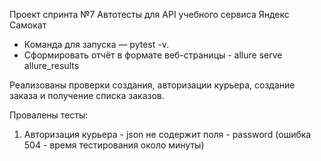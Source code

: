 Проект спринта №7
Автотесты для API учебного сервиса Яндекс Самокат

-  Команда для запуска — pytest -v.
-  Сформировать отчёт в формате веб-страницы - allure serve allure_results 

Реализованы проверки создания, авторизации курьера, создание заказа и получение списка заказов.

Провалены тесты:
1. Авторизация курьера - json не содержит поля - password (ошибка 504 - время тестирования около минуты)




